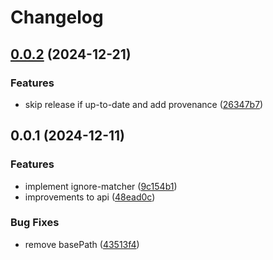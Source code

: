 # Changelog

## [0.0.2](https://github.com/niieani/condu/compare/gitignore-matcher@0.0.1...gitignore-matcher@0.0.2) (2024-12-21)


### Features

* skip release if up-to-date and add provenance ([26347b7](https://github.com/niieani/condu/commit/26347b753f62a619d86222ad018a0e01d1a55975))

## 0.0.1 (2024-12-11)


### Features

* implement ignore-matcher ([9c154b1](https://github.com/niieani/condu/commit/9c154b1e632a87fb225479c65c655fa4f114f767))
* improvements to api ([48ead0c](https://github.com/niieani/condu/commit/48ead0ca0ade223158c90d5dce59a68c21ffc1ab))


### Bug Fixes

* remove basePath ([43513f4](https://github.com/niieani/condu/commit/43513f4d34527119c81c5d02572e4ffedba5b461))
